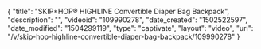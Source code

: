 {
    "title": "SKIP*HOP&reg; HIGHLINE Convertible Diaper Bag Backpack",
    "description": "",
    "videoid": "109990278",
    "date_created": "1502522597",
    "date_modified": "1504299119",
    "type": "captivate",
    "layout": "video",
    "url": "\/v\/skip-hop-highline-convertible-diaper-bag-backpack\/109990278"
}